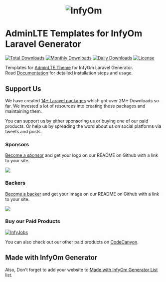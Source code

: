 <h1 align="center"><img src="https://assets.infyom.com/open-source/infyom-logo.png" alt="InfyOm"></h1>

AdminLTE Templates for InfyOm Laravel Generator
================================================

[![Total Downloads](https://poser.pugx.org/infyomlabs/adminlte-templates/downloads)](https://packagist.org/packages/infyomlabs/adminlte-templates)
[![Monthly Downloads](https://poser.pugx.org/infyomlabs/adminlte-templates/d/monthly)](https://packagist.org/packages/infyomlabs/adminlte-templates)
[![Daily Downloads](https://poser.pugx.org/infyomlabs/adminlte-templates/d/daily)](https://packagist.org/packages/infyomlabs/adminlte-templates)
[![License](https://poser.pugx.org/infyomlabs/adminlte-templates/license)](https://packagist.org/packages/infyomlabs/adminlte-templates)

Templates for [AdminLTE Theme](https://adminlte.io/) for InfyOm Laravel Generator.  
Read [Documentation](https://infyom.com/open-source/laravelgenerator/docs/8.0/adminlte-templates) for detailed installation steps and usage.

## Support Us

We have created [14+ Laravel packages](https://github.com/InfyOmLabs) which got over 2M+ Downloads so far.
We invested a lot of resources into creating these packages and maintaining them.

You can support us by either sponsoring us or buying one of our paid products. Or help us by spreading the word about us on social platforms via tweets and posts.

### Sponsors

[Become a sponsor](https://opencollective.com/infyomlabs#sponsor) and get your logo on our README on Github with a link to your site.

<a href="https://opencollective.com/infyomlabs#sponsor"><img src="https://opencollective.com/infyomlabs/sponsors.svg?width=890"></a>

### Backers

[Become a backer](https://opencollective.com/infyomlabs#backer) and get your image on our README on Github with a link to your site.

<a href="https://opencollective.com/infyomlabs#backer"><img src="https://opencollective.com/infyomlabs/backers.svg?width=890"></a>

### Buy our Paid Products

[![InfyJobs](https://assets.infyom.com/open-source/infyjobs-banner.png)](https://codecanyon.net/item/infyjobs-laravel-job-portal-script-with-website/28321916)

You can also check out our other paid products on [CodeCanyon](https://codecanyon.net/user/infyomlabs/portfolio).

## Made with InfyOm Generator

Also, Don't forget to add your website to [Made with InfyOm Generator List](https://github.com/InfyOmLabs/laravel-generator/blob/develop/made-with-generator.md) list.
